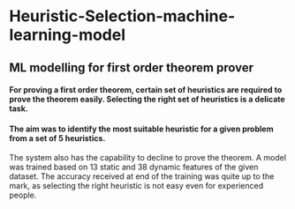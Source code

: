 # Heuristic-Selection-machine-learning-model
## ML modelling for first order theorem prover

#### For proving a first order theorem, certain set of heuristics are required to prove the theorem easily. Selecting the right set of heuristics is a delicate task. 
#### The aim was to identify the most suitable heuristic for a given problem from a set of 5 heuristics. 
The system also has the capability to decline to prove the theorem. A model was trained based on 13 static and 38 dynamic features of the given dataset. 
The accuracy received at end of the training was quite up to the mark, as selecting the right heuristic is not easy even for experienced people.
